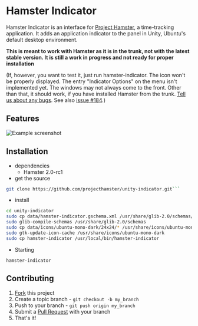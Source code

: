 # Hamster Indicator

Hamster Indicator is an interface for [Project Hamster](http://projecthamster.wordpress.com/), a time-tracking application. It adds an application indicator to the panel in Unity, Ubuntu's default desktop environment.

**This is meant to work with Hamster as it is in the trunk, not with the latest stable version. It is still a work in progress and not ready for proper installation**

(If, however, you want to test it, just run hamster-indicator. The icon won't be properly displayed. The entry "Indicator Options" on the menu isn't implemented yet. The windows may not always come to the front. Other than that, it should work, if you have installed Hamster from the trunk. [Tell us about any bugs](https://github.com/projecthamster/unity-indicator/issues). See also [issue #184](https://github.com/projecthamster/hamster/issues/184).)

## Features

![Example screenshot](https://cloud.githubusercontent.com/assets/904912/5063658/79376efc-6def-11e4-9b72-6540db6780a3.png)

## Installation


- dependencies
  - Hamster 2.0-rc1
- get the source
```sh
git clone https://github.com/projecthamster/unity-indicator.git```
```
- install
```sh
cd unity-indicator
sudo cp data/hamster-indicator.gschema.xml /usr/share/glib-2.0/schemas/
sudo glib-compile-schemas /usr/share/glib-2.0/schemas
sudo cp data/icons/ubuntu-mono-dark/24x24/* /usr/share/icons/ubuntu-mono-dark/apps/24/
sudo gtk-update-icon-cache /usr/share/icons/ubuntu-mono-dark
sudo cp hamster-indicator /usr/local/bin/hamster-indicator
```

- Starting

`hamster-indicator`


## Contributing

1. [Fork](https://github.com/projecthamster/unity-indicator/fork) this project
2. Create a topic branch - `git checkout -b my_branch`
3. Push to your branch - `git push origin my_branch`
4. Submit a [Pull Request](https://github.com/projecthamster/unity-indicator/pulls) with your branch
5. That's it!
